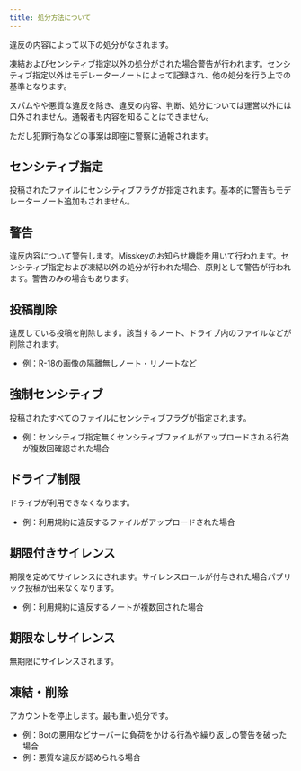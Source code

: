 ```yaml
---
title: 処分方法について
---
```


違反の内容によって以下の処分がなされます。

凍結およびセンシティブ指定以外の処分がされた場合警告が行われます。センシティブ指定以外はモデレーターノートによって記録され、他の処分を行う上での基準となります。

スパムやや悪質な違反を除き、違反の内容、判断、処分については運営以外には口外されません。通報者も内容を知ることはできません。

ただし犯罪行為などの事案は即座に警察に通報されます。

## センシティブ指定

投稿されたファイルにセンシティブフラグが指定されます。基本的に警告もモデレーターノート追加もされません。

## 警告

違反内容について警告します。Misskeyのお知らせ機能を用いて行われます。センシティブ指定および凍結以外の処分が行われた場合、原則として警告が行われます。警告のみの場合もあります。

## 投稿削除

違反している投稿を削除します。該当するノート、ドライブ内のファイルなどが削除されます。

- 例：R-18の画像の隔離無しノート・リノートなど

## 強制センシティブ

投稿されたすべてのファイルにセンシティブフラグが指定されます。

- 例：センシティブ指定無くセンシティブファイルがアップロードされる行為が複数回確認された場合

## ドライブ制限

ドライブが利用できなくなります。

- 例：利用規約に違反するファイルがアップロードされた場合

## 期限付きサイレンス

期限を定めてサイレンスにされます。サイレンスロールが付与された場合パブリック投稿が出来なくなります。

- 例：利用規約に違反するノートが複数回された場合

## 期限なしサイレンス

無期限にサイレンスされます。

## 凍結・削除

アカウントを停止します。最も重い処分です。

- 例：Botの悪用などサーバーに負荷をかける行為や繰り返しの警告を破った場合
- 例：悪質な違反が認められる場合